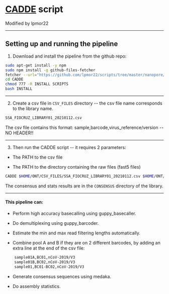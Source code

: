 # [CADDE](https://www.caddecentre.org/) script
Modified by lpmor22

---

## Setting up and running the pipeline

1. Download and install the pipeline from the github repo:

```sh
sudo apt-get install -y npm
sudo npm install -g github-files-fetcher
fetcher --url="https://github.com/lpmor22/scripts/tree/master/nanopore/CADDE"
cd CADDE
chmod 777 -R INSTALL SCRIPTS
bash INSTALL
```

---

2. Create a csv file in ``CSV_FILES`` directory -- the csv file name corresponds to the library name.

```sh
SSA_FIOCRUZ_LIBRARY01_20210112.csv
```

The csv file contains this format: sample,barcode,virus_reference/version -- NO HEADER!!

---

3. Then run the CADDE script -- it requires 2 parameters:

- The PATH to the csv file

- The PATH to the directory containing the raw files (fast5 files)

```sh
CADDE $HOME/ONT/CSV_FILES/SSA_FIOCRUZ_LIBRARY01_20210112.csv $HOME/ONT/RAW/SSA_FIOCRUZ_LIBRARY01_20210112 
```

The consensus and stats results are in the ``CONSENSUS`` directory of the library.

---

#### This pipeline can:

- Perform high accuracy basecalling using guppy_basecaller.

- Do demultiplexing using guppy_barcoder.

- Estimate the min and max read filtering lengths automatically.

- Combine pool A and B if they are on 2 different barcodes, by adding an extra line at the end of the csv file:
```sh
	sample01A,BC01,nCoV-2019/V3
	sample01B,BC02,nCoV-2019/V3
	sample01,BC01-BC02,nCoV-2019/V3
```

- Generate consensus sequences using medaka.

- Do assembly statistics.

